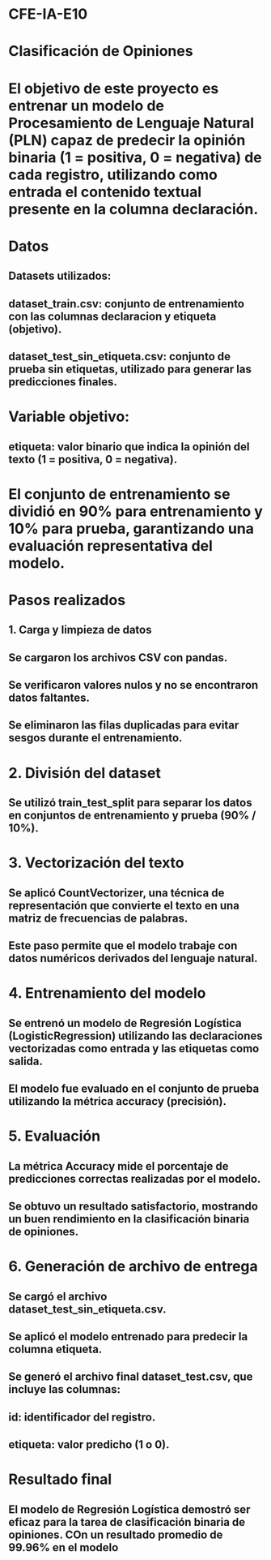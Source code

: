 # CFE-IA-E10

# Clasificación de Opiniones

# El objetivo de este proyecto es entrenar un modelo de Procesamiento de Lenguaje Natural (PLN) capaz de predecir la opinión binaria (1 = positiva, 0 = negativa) de cada registro, utilizando como entrada el contenido textual presente en la columna declaración.

# Datos

## Datasets utilizados:

## dataset_train.csv: conjunto de entrenamiento con las columnas declaracion y etiqueta (objetivo).

## dataset_test_sin_etiqueta.csv: conjunto de prueba sin etiquetas, utilizado para generar las predicciones finales.

# Variable objetivo:

## etiqueta: valor binario que indica la opinión del texto (1 = positiva, 0 = negativa).

# El conjunto de entrenamiento se dividió en 90% para entrenamiento y 10% para prueba, garantizando una evaluación representativa del modelo.

# Pasos realizados
## 1. Carga y limpieza de datos

## Se cargaron los archivos CSV con pandas.

## Se verificaron valores nulos y no se encontraron datos faltantes.

## Se eliminaron las filas duplicadas para evitar sesgos durante el entrenamiento.

# 2. División del dataset

## Se utilizó train_test_split para separar los datos en conjuntos de entrenamiento y prueba (90% / 10%).

# 3. Vectorización del texto

## Se aplicó CountVectorizer, una técnica de representación que convierte el texto en una matriz de frecuencias de palabras.

## Este paso permite que el modelo trabaje con datos numéricos derivados del lenguaje natural.

# 4. Entrenamiento del modelo

## Se entrenó un modelo de Regresión Logística (LogisticRegression) utilizando las declaraciones vectorizadas como entrada y las etiquetas como salida.

## El modelo fue evaluado en el conjunto de prueba utilizando la métrica accuracy (precisión).

# 5. Evaluación

## La métrica Accuracy mide el porcentaje de predicciones correctas realizadas por el modelo.

## Se obtuvo un resultado satisfactorio, mostrando un buen rendimiento en la clasificación binaria de opiniones.

# 6. Generación de archivo de entrega

## Se cargó el archivo dataset_test_sin_etiqueta.csv.

## Se aplicó el modelo entrenado para predecir la columna etiqueta.

## Se generó el archivo final dataset_test.csv, que incluye las columnas:

## id: identificador del registro.

## etiqueta: valor predicho (1 o 0).

# Resultado final

## El modelo de Regresión Logística demostró ser eficaz para la tarea de clasificación binaria de opiniones. COn un resultado promedio de 99.96% en el modelo
